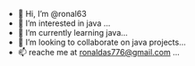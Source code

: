 - 👋 Hi, I’m @ronal63
- 👀 I’m interested in java ...
- 🌱 I’m currently learning java...
- 💞️ I’m looking to collaborate on java projects...
- 📫 reache me at ronaldas776@gmail.com ...


